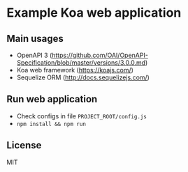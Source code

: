 # Example Koa web application

## Main usages

 - OpenAPI 3 (https://github.com/OAI/OpenAPI-Specification/blob/master/versions/3.0.0.md)
 - Koa web framework (https://koajs.com/)
 - Sequelize ORM (http://docs.sequelizejs.com/)

## Run web application

 - Check configs in file ``PROJECT_ROOT/config.js``
 - ``npm install && npm run``

## License

MIT

